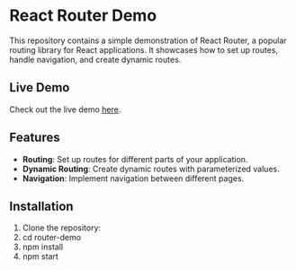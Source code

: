# React Router Demo

This repository contains a simple demonstration of React Router, a popular routing library for React applications. It showcases how to set up routes, handle navigation, and create dynamic routes.

## Live Demo

Check out the live demo [here](https://website.com).

## Features

- **Routing**: Set up routes for different parts of your application.
- **Dynamic Routing**: Create dynamic routes with parameterized values.
- **Navigation**: Implement navigation between different pages.

## Installation

1. Clone the repository:
2. cd router-demo
3. npm install
4. npm start 
